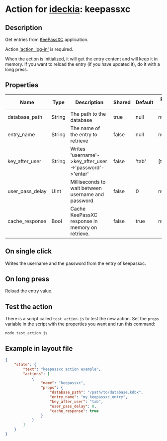 # Action for [ideckia](https://ideckia.github.io/): keepassxc

## Description

Get entries from [KeePassXC](https://keepassxc.org/) application.

Action ['action_log-in'](http://github.com/ideckia/action_log-in) is required.

When the action is initialized, it will get the entry content and will keep it in memory. If you want to reload the entry (if you have updated it), do it with a long press.

## Properties

| Name | Type | Description | Shared | Default | Possible values |
| ----- |----- | ----- | ----- | ----- | ----- |
| database_path | String | The path to the database | true | null | null |
| entry_name | String | The name of the entry to retrieve | false | null | null |
| key_after_user | String | Writes 'username'->key_after_user->'password'->'enter' | false | 'tab' | [tab,enter] |
| user_pass_delay | UInt | Milliseconds to wait between username and password | false | 0 | null |
| cache_response | Bool | Cache KeePassXC response in memory on retrieve. | false | true | null |

## On single click

Writes the username and the password from the entry of keepassxc.

## On long press

Reload the entry value.

## Test the action

There is a script called `test_action.js` to test the new action. Set the `props` variable in the script with the properties you want and run this command:

```
node test_action.js
```

## Example in layout file

```json
{
    "state": {
        "text": "keepassxc action example",
        "actions": [
            {
                "name": "keepassxc",
                "props": {
                    "database_path": "/path/to/database.kdbx",
                    "entry_name": "my_keepassxc_entry",
                    "key_after_user": "tab",
                    "user_pass_delay": 0,
                    "cache_response": true
                }
            }
        ]
    }
}
```